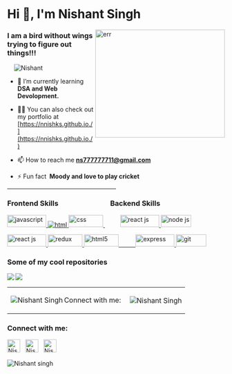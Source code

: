 
<h1 align="left">Hi 👋, I'm Nishant Singh</h1>
<img align="right" width="300px" src="https://www.aalpha.net/wp-content/uploads/2020/12/full-stack-development.gif" 
alt="err" height="250px" />

<h3 align="left">I am a bird without wings trying to figure out things!!!</h3>

<p align="left"> &nbsp;&nbsp;&nbsp; <img src="https://komarev.com/ghpvc/?username=nnishks&label=Profile%20views&color=0e75b6&style=flat" alt="Nishant" /> </p>

- 🌱 I’m currently learning **DSA and Web Devolopment.**

- 👨‍💻 You can also check out my portfolio at [https://nnishks.github.io./](https://nnishks.github.io./)

- 📫 How to reach me **ns777777711@gmail.com**

- ⚡ Fun fact **&nbsp;Moody and love to play cricket**

<hr width="50%"/>

<h3 width="100px" align="left">Frontend Skills &nbsp;&nbsp;&nbsp;&nbsp;&nbsp;&nbsp;&nbsp;&nbsp;&nbsp;&nbsp;&nbsp;&nbsp;&nbsp;&nbsp;&nbsp;&nbsp;&nbsp;&nbsp;&nbsp;&nbsp;&nbsp;&nbsp;&nbsp;&nbsp;&nbsp;&nbsp;&nbsp;&nbsp;&nbsp; Backend Skills</h3>
<p width="100px" align="left">
<a href="https://developer.mozilla.org/en-US/docs/Web/JavaScript" target="_blank"> 
<img width="90px" height="28px"  src="https://img.shields.io/badge/Javascript-F7DF1E?style=for-the-badge&logo=javaScript&logoColor=black" alt="javascript" /> 
</a> 
<a href="https://www.w3.org/html/" target="_blank"> <img src="https://img.shields.io/badge/HTML-E34F26?style=for-the-badge&logo=html5&logoColor=white" alt="html" /> 
</a>
<a href="https://www.w3schools.com/css/" target="_blank"> <img width="80px" height="28px"  src="https://img.shields.io/badge/CSS-1572B6?style=for-the-badge&logo=css3&logoColor=white" alt="css" /> </a>
&nbsp;&nbsp;&nbsp;&nbsp;&nbsp;&nbsp;&nbsp;&nbsp;
<a href="https://reactjs.org/" target="_blank"> <img width="90px" height="28px" alt="react js" src="https://img.shields.io/badge/Mongo db-%23563D7C.svg?style=for-the-badge&logo=mongodb&logoColor=white"/> </a>
<a href="https://developer.mozilla.org/en-US/docs/Web/JavaScript" target="_blank"> 
<img width="70px" height="28px"  src="https://img.shields.io/badge/Node js-F7DF1E?style=for-the-badge&logo=node.js&logoColor=black" alt="node js" /> 
</a> 

</p> 

<p align="left">
<a href="https://reactjs.org/" target="_blank"> <img width="90px" height="28px" alt="react js" src="https://img.shields.io/badge/reactjs-%23563D7C.svg?style=for-the-badge&logo=react&logoColor=white"/> </a>
<a href="https://reactjs.org/" target="_blank"> <img width="80px" height="28px" src="https://img.shields.io/badge/Redux-1572B6?style=for-the-badge&logo=redux&logoColor=white" alt="redux"/> </a>
<a href="https://www.w3.org/html/" target="_blank"> <img width="80px" height="28px"src="https://img.shields.io/badge/Chakra UI-E34F26?style=for-the-badge&logo=chakra ui&logoColor=white" alt="html5" /> 
&nbsp;&nbsp;&nbsp;&nbsp;&nbsp;&nbsp;&nbsp;&nbsp;
<a href="https://www.w3.org/html/" target="_blank"> <img width="90px" height="28px" src="https://img.shields.io/badge/Express Js-E34F26?style=for-the-badge&logo=express&logoColor=white" alt="express" /> 
</a>
<a href="https://git-scm.com/" target="_blank"> <img width="70px" height="28px" src="https://img.shields.io/badge/Git-F05032?style=for-the-badge&logo=git&logoColor=white" alt="git" /> </a>
</p>
<!-- Most Popular Repository -->
<div style="display-flex" >
  <h3>Some of my cool repositories</h3>
  <img align="left" src="https://github-readme-stats.vercel.app/api/pin/?username=nnishks&repo=puzzled-flame-6976&theme=dark&langs_count=5"/>
  <img align="center" src="https://github-readme-stats.vercel.app/api/pin/?username=nnishks&repo=smooth-book-4341&theme=dark"/>
</div>


 





<table>
        <tr>
           <td><p><img align="left" src="https://github-readme-stats.vercel.app/api/top-langs?username=Nnishks&show_icons=true&locale=en&layout=compact" alt="Nishant Singh" />Connect with me:</p></td>
            <td><p>&nbsp;<img align="center" src="https://github-readme-stats.vercel.app/api?username=Nnishks&show_icons=true&locale=en" alt="Nishant Singh" /></p></td>
        </tr>
    </table>

<h3 >Connect with me:</h3>
 <p >
<a href="https://linkedin.com/in/" target="blank"><img align="" src="https://cdn2.iconfinder.com/data/icons/social-media-2285/512/1_Linkedin_unofficial_colored_svg-128.png" alt="Nishant singh" height="30" width="30" /></a>
&nbsp;
<a href="https://instagram.com/" target="blank"><img align="" src="https://cdn0.iconfinder.com/data/icons/social-media-circle-6/1024/instagram-128.png" alt="Nishant__k.s" height="30" width="30" /></a>
&nbsp;
<a href="https://instagram.com/" target="blank"><img align="" src="https://cdn-icons-png.flaticon.com/512/2504/2504903.png" alt="Nishant" height="30" width="30" /></a>
&nbsp;&nbsp;
<p><img  src="https://github-readme-streak-stats.herokuapp.com?user=nnishks&theme=dark" alt="Nishant singh" /></p>
  </p>



